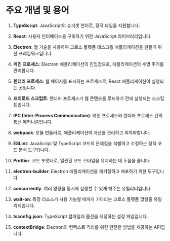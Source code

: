 # 주요 개념 및 용어

1. **TypeScript**: JavaScript의 슈퍼셋 언어로, 정적 타입을 지원합니다.

2. **React**: 사용자 인터페이스를 구축하기 위한 JavaScript 라이브러리입니다.

3. **Electron**: 웹 기술을 사용하여 크로스 플랫폼 데스크톱 애플리케이션을 만들기 위한 프레임워크입니다.

4. **메인 프로세스**: Electron 애플리케이션의 진입점으로, 애플리케이션의 수명 주기를 관리합니다.

5. **렌더러 프로세스**: 웹 페이지를 표시하는 프로세스로, React 애플리케이션이 실행되는 곳입니다.

6. **프리로드 스크립트**: 렌더러 프로세스가 웹 콘텐츠를 로드하기 전에 실행되는 스크립트입니다.

7. **IPC (Inter-Process Communication)**: 메인 프로세스와 렌더러 프로세스 간의 통신 메커니즘입니다.

8. **webpack**: 모듈 번들러로, 애플리케이션의 자산을 관리하고 최적화합니다.

9. **ESLint**: JavaScript 및 TypeScript 코드의 문제점을 식별하고 수정하는 정적 코드 분석 도구입니다.

10. **Prettier**: 코드 포맷터로, 일관된 코드 스타일을 유지하는 데 도움을 줍니다.

11. **electron-builder**: Electron 애플리케이션을 패키징하고 배포하기 위한 도구입니다.

12. **concurrently**: 여러 명령을 동시에 실행할 수 있게 해주는 유틸리티입니다.

13. **wait-on**: 특정 리소스가 사용 가능할 때까지 기다리는 크로스 플랫폼 명령줄 유틸리티입니다.

14. **tsconfig.json**: TypeScript 컴파일러 옵션을 지정하는 설정 파일입니다.

15. **contextBridge**: Electron의 컨텍스트 격리를 위한 안전한 방법을 제공하는 API입니다.